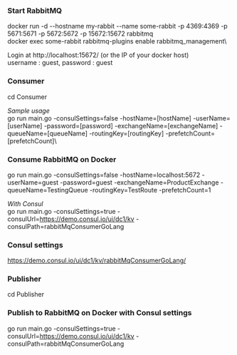 ### Start RabbitMQ ###
docker run -d --hostname my-rabbit --name some-rabbit -p 4369:4369 -p 5671:5671 -p 5672:5672 -p 15672:15672 rabbitmq\
docker exec some-rabbit rabbitmq-plugins enable rabbitmq_management\

Login at http://localhost:15672/ (or the IP of your docker host)  
username : guest, password : guest

### Consumer ###
cd Consumer

*Sample usage*  
go run main.go -consulSettings=false -hostName=[hostName] -userName=[userName] -password=[password] -exchangeName=[exchangeName] -queueName=[queueName] -routingKey=[routingKey] -prefetchCount=[prefetchCount]\

### Consume RabbitMQ on Docker ###
go run main.go -consulSettings=false -hostName=localhost:5672 -userName=guest -password=guest -exchangeName=ProductExchange -queueName=TestingQueue -routingKey=TestRoute -prefetchCount=1  

*With Consul*  
go run main.go -consulSettings=true -consulUrl=https://demo.consul.io/ui/dc1/kv -consulPath=rabbitMqConsumerGoLang  

### Consul settings ###
https://demo.consul.io/ui/dc1/kv/rabbitMqConsumerGoLang/

### Publisher ###
cd Publisher  

### Publish to RabbitMQ on Docker with Consul settings ###  
go run main.go -consulSettings=true -consulUrl=https://demo.consul.io/ui/dc1/kv -consulPath=rabbitMqConsumerGoLang
